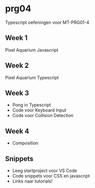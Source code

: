 # prg04
Typescript oefeningen voor MT-PRG01-4

## Week 1
Pixel Aquarium Javascript

## Week 2
Pixel Aquarium Typescript

## Week 3
- Pong in Typescript
- Code voor Keyboard Input
- Code voor Collision Detection

## Week 4
- Composition

## Snippets
- Leeg startproject voor VS Code
- Code snippets voor CSS en javascript
- Links naar tutorials!